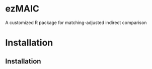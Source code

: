 # ezMAIC
A customized R package for matching-adjusted indirect comparison


# Installation
## Installation
